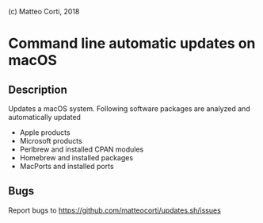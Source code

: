 
 (c) Matteo Corti, 2018

# Command line automatic updates on macOS

## Description

Updates a macOS system. Following software packages are analyzed and automatically updated

 - Apple products
 - Microsoft products
 - Perlbrew and installed CPAN modules
 - Homebrew and installed packages
 - MacPorts and installed ports

## Bugs

Report bugs to https://github.com/matteocorti/updates.sh/issues
